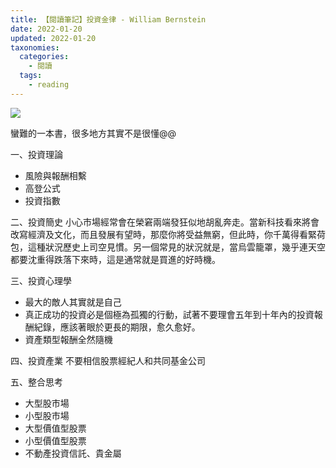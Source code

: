 ```yaml
---
title: 【閱讀筆記】投資金律 - William Bernstein
date: 2022-01-20
updated: 2022-01-20
taxonomies:
  categories: 
    - 閱讀
  tags: 
    - reading
---
```


![](https://lh3.googleusercontent.com/pw/AM-JKLUnlHp5Hlk95JyO6a5LyoFHoYyLGRFY8TMZOiTYdUdrHUJzKWFJPJHn6ULN-u3Zp_vTY_SUR5O2VvLSv7SamAlvMiVdszUYg00ASEN7CoC8KGw3C0L4_0qFZ_VslBbSANIi6T350SvfywraDBMPddaGtQ=w1080-h1214-no?authuser=0)

<!-- more -->

蠻難的一本書，很多地方其實不是很懂@@

一、投資理論
- 風險與報酬相繫
- 高登公式
- 投資指數

二、投資簡史
小心市場經常會在榮窘兩端發狂似地胡亂奔走。當新科技看來將會改寫經濟及文化，而且發展有望時，那麼你將受益無窮，但此時，你千萬得看緊荷包，這種狀況歷史上司空見慣。另一個常見的狀況就是，當烏雲籠罩，幾乎連天空都要沈重得跌落下來時，這是通常就是買進的好時機。

三、投資心理學
- 最大的敵人其實就是自己
- 真正成功的投資必是個極為孤獨的行動，試著不要理會五年到十年內的投資報酬紀錄，應該著眼於更長的期限，愈久愈好。
- 資產類型報酬全然隨機

四、投資產業
不要相信股票經紀人和共同基金公司

五、整合思考
- 大型股市場
- 小型股市場
- 大型價值型股票
- 小型價值型股票
- 不動產投資信託、貴金屬